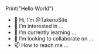 Print("Hello World")





- 👋 Hi, I’m @TakenoSite
- 👀 I’m interested in ...
- 🌱 I’m currently learning ...
- 💞️ I’m looking to collaborate on ...
- 📫 How to reach me ...



<!---
TakenoSite/TakenoSite is a ✨ special ✨ repository because its `README.md` (this file) appears on your GitHub profile.
You can click the Preview link to take a look at your changes.
--->

